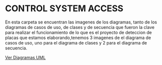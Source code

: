 

<!DOCTYPE html>
<html lang="es">
<head>
<meta charset="UTF-8">
<meta name="viewport" content="width=device-width, initial-scale=1.0">

</head>
<body>

<div class="container">
    <h1>CONTROL SYSTEM ACCESS</h1>
    <p>En esta carpeta se encuentran las imagenes de los diagramas, tanto de
los diagramas de casos de uso, de clases y de secuencia que fueron la clave para realizar el funcionamiento 
de lo que es el proyecto de deteccion de placas que estamos elaborando,tenemos 3 imagenes
de el diagrama de casos de uso, uno para el diagrama de clases y 2 para el 
diagrama de secuencia.</p>
    

    
</div>

<a href="/Diagramas UML/Administrador secuencia.jpg/">Ver Diagramas UML</a>

</body>
</html>
